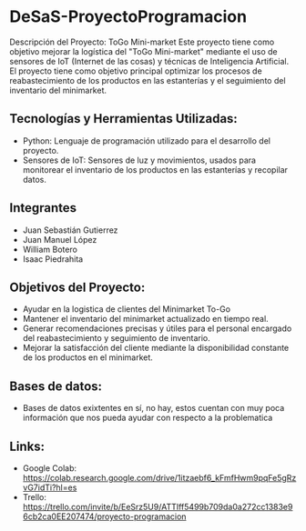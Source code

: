 # DeSaS-ProyectoProgramacion
 Descripción del Proyecto: ToGo Mini-market
Este proyecto tiene como objetivo mejorar la logística del "ToGo Mini-market" mediante el uso de sensores de IoT (Internet de las cosas) y técnicas de Inteligencia Artificial. El proyecto tiene como objetivo principal optimizar los procesos de reabastecimiento de los productos en las estanterías y el seguimiento del inventario del minimarket.

## Tecnologías y Herramientas Utilizadas:
 - Python: Lenguaje de programación utilizado para el desarrollo del proyecto.
 - Sensores de IoT: Sensores de luz y movimientos, usados para monitorear el inventario de los productos en las estanterías y recopilar datos.

## Integrantes
- Juan Sebastián Gutierrez
- Juan Manuel López 
- William Botero 
- Isaac Piedrahita

## Objetivos del Proyecto:
- Ayudar en la logistica de clientes del Minimarket To-Go
- Mantener el inventario del minimarket actualizado en tiempo real.
- Generar recomendaciones precisas y útiles para el personal encargado del reabastecimiento y seguimiento de inventario.
- Mejorar la satisfacción del cliente mediante la disponibilidad constante de los productos en el minimarket.

## Bases de datos:

- Bases de datos exixtentes en sí, no hay, estos cuentan con muy poca información que nos pueda ayudar con respecto a la problematica

## Links:

- Google Colab: https://colab.research.google.com/drive/1itzaebf6_kFmfHwm9pqFe5gRzvG7idTi?hl=es
- Trello: https://trello.com/invite/b/EeSrz5U9/ATTIff5499b709da0a272cc1383e96cb2ca0EE207474/proyecto-programacion
